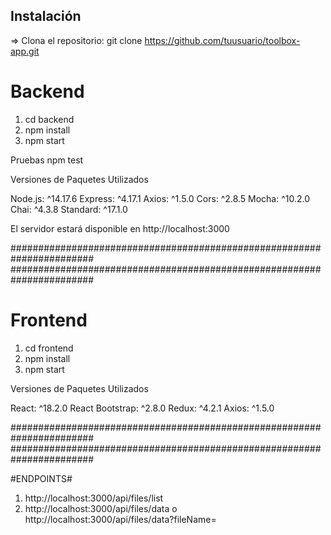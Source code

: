 
## Instalación

=> Clona el repositorio:
   git clone https://github.com/tuusuario/toolbox-app.git

# Backend

1. cd backend
2. npm install
3. npm start

Pruebas
npm test

Versiones de Paquetes Utilizados

Node.js: ^14.17.6
Express: ^4.17.1
Axios: ^1.5.0
Cors: ^2.8.5
Mocha: ^10.2.0
Chai: ^4.3.8
Standard: ^17.1.0

El servidor estará disponible en http://localhost:3000

#######################################################################
#######################################################################

# Frontend

1. cd frontend
2. npm install
3. npm start

Versiones de Paquetes Utilizados

React: ^18.2.0
React Bootstrap: ^2.8.0
Redux: ^4.2.1
Axios: ^1.5.0

#######################################################################
#######################################################################

#ENDPOINTS#
1) http://localhost:3000/api/files/list
2) http://localhost:3000/api/files/data o http://localhost:3000/api/files/data?fileName=<Nombre del archivo>
